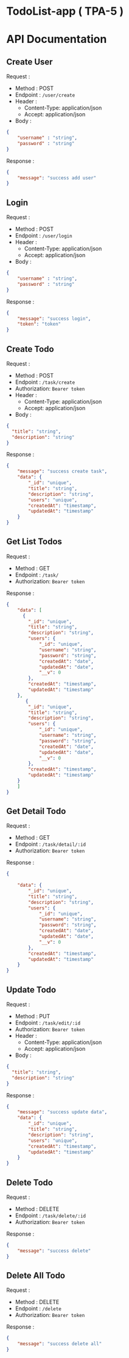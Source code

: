 # TodoList-app ( TPA-5 )
# API Documentation

## Create User

Request :
- Method : POST
- Endpoint : `/user/create`
- Header :
    - Content-Type: application/json
    - Accept: application/json
- Body :

```json 
{
    "username" : "string",
    "password" : "string"
}
```

Response :

```json 
{
    "message": "success add user"
}
```

## Login

Request :
- Method : POST
- Endpoint : `/user/login`
- Header :
    - Content-Type: application/json
    - Accept: application/json
- Body :

```json 
{
    "username" : "string",
    "password" : "string"
}
```

Response :

```json 
{
    "message": "success login",
    "token": "token"
}
```

## Create Todo

Request :
- Method : POST
- Endpoint : `/task/create`
- Authorization: `Bearer token`
- Header :
    - Content-Type: application/json
    - Accept: application/json
- Body :

```json 
{
  "title": "string",
  "description": "string"
}
```

Response :

```json 
{
    "message": "success create task",
    "data": {
        "_id": "unique",
        "title": "string",
        "description": "string",
        "users": "unique",
        "createdAt": "timestamp",
        "updatedAt": "timestamp"
    }
}
```

## Get List Todos

Request :
- Method : GET
- Endpoint : `/task/`
- Authorization: `Bearer token`

Response :

```json 
{
    "data": [
      {
        "_id": "unique",
        "title": "string",
        "description": "string",
        "users": {
            "_id": "unique",
            "username": "string",
            "password": "string",
            "createdAt": "date",
            "updatedAt": "date",
            "__v": 0
        },
        "createdAt": "timestamp",
        "updatedAt": "timestamp"
    },
       {
        "_id": "unique",
        "title": "string",
        "description": "string",
        "users": {
            "_id": "unique",
            "username": "string",
            "password": "string",
            "createdAt": "date",
            "updatedAt": "date",
            "__v": 0
        },
        "createdAt": "timestamp",
        "updatedAt": "timestamp"
    }
    ]
}
```

## Get Detail Todo

Request :
- Method : GET
- Endpoint : `/task/detail/:id`
- Authorization: `Bearer token`

Response :

```json 
{
    
    "data": {
        "_id": "unique",
        "title": "string",
        "description": "string",
        "users": {
            "_id": "unique",
            "username": "string",
            "password": "string",
            "createdAt": "date",
            "updatedAt": "date",
            "__v": 0
        },
        "createdAt": "timestamp",
        "updatedAt": "timestamp"
    }
}
```

## Update Todo

Request :
- Method : PUT
- Endpoint : `/task/edit/:id`
- Authorization: `Bearer token`
- Header :
    - Content-Type: application/json
    - Accept: application/json
- Body :

```json 
{
  "title": "string",
  "description": "string"
}
```

Response :

```json 
{
    "message": "success update data",
    "data": {
        "_id": "unique",
        "title": "string",
        "description": "string",
        "users": "unique",
        "createdAt": "timestamp",
        "updatedAt": "timestamp"
    }
}
```

## Delete Todo

Request :
- Method : DELETE
- Endpoint : `/task/delete/:id`
- Authorization: `Bearer token`

Response :

```json 
{
    "message": "success delete"
}
```

## Delete All Todo

Request :
- Method : DELETE
- Endpoint : `/delete`
- Authorization: `Bearer token`

Response :

```json 
{
    "message": "success delete all"
}
```
